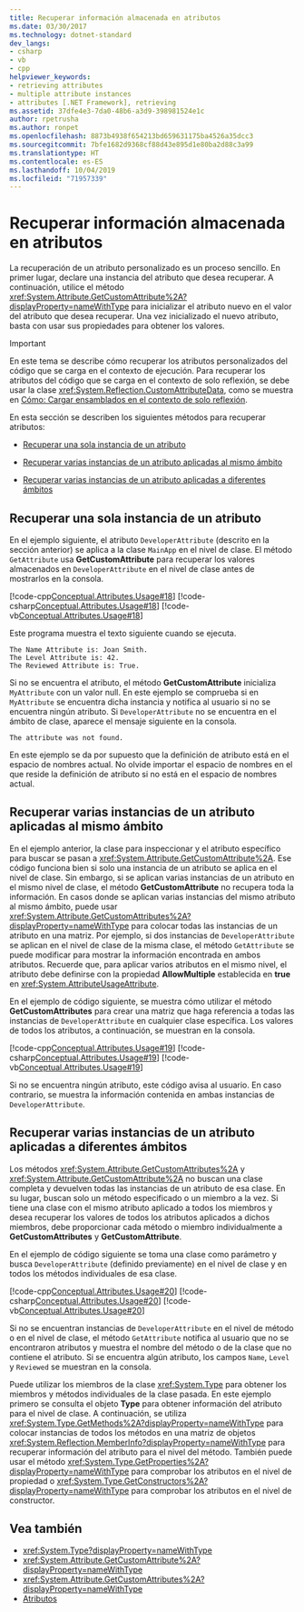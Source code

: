 ```yaml
---
title: Recuperar información almacenada en atributos
ms.date: 03/30/2017
ms.technology: dotnet-standard
dev_langs:
- csharp
- vb
- cpp
helpviewer_keywords:
- retrieving attributes
- multiple attribute instances
- attributes [.NET Framework], retrieving
ms.assetid: 37dfe4e3-7da0-48b6-a3d9-398981524e1c
author: rpetrusha
ms.author: ronpet
ms.openlocfilehash: 8873b4938f654213bd659631175ba4526a35dcc3
ms.sourcegitcommit: 7bfe1682d9368cf88d43e895d1e80ba2d88c3a99
ms.translationtype: HT
ms.contentlocale: es-ES
ms.lasthandoff: 10/04/2019
ms.locfileid: "71957339"
---
```

# <a name="retrieving-information-stored-in-attributes"></a>Recuperar información almacenada en atributos
La recuperación de un atributo personalizado es un proceso sencillo. En primer lugar, declare una instancia del atributo que desea recuperar. A continuación, utilice el método <xref:System.Attribute.GetCustomAttribute%2A?displayProperty=nameWithType> para inicializar el atributo nuevo en el valor del atributo que desea recuperar. Una vez inicializado el nuevo atributo, basta con usar sus propiedades para obtener los valores.  
  
> [!IMPORTANT]
> En este tema se describe cómo recuperar los atributos personalizados del código que se carga en el contexto de ejecución. Para recuperar los atributos del código que se carga en el contexto de solo reflexión, se debe usar la clase <xref:System.Reflection.CustomAttributeData>, como se muestra en [Cómo: Cargar ensamblados en el contexto de solo reflexión](../../../docs/framework/reflection-and-codedom/how-to-load-assemblies-into-the-reflection-only-context.md).  
  
 En esta sección se describen los siguientes métodos para recuperar atributos:  
  
- [Recuperar una sola instancia de un atributo](#cpconretrievingsingleinstanceofattribute)  
  
- [Recuperar varias instancias de un atributo aplicadas al mismo ámbito](#cpconretrievingmultipleinstancesofattributeappliedtosamescope)  
  
- [Recuperar varias instancias de un atributo aplicadas a diferentes ámbitos](#cpconretrievingmultipleinstancesofattributeappliedtodifferentscopes)  
  
<a name="cpconretrievingsingleinstanceofattribute"></a>   
## <a name="retrieving-a-single-instance-of-an-attribute"></a>Recuperar una sola instancia de un atributo  
 En el ejemplo siguiente, el atributo `DeveloperAttribute` (descrito en la sección anterior) se aplica a la clase `MainApp` en el nivel de clase. El método `GetAttribute` usa **GetCustomAttribute** para recuperar los valores almacenados en `DeveloperAttribute` en el nivel de clase antes de mostrarlos en la consola.  
  
 [!code-cpp[Conceptual.Attributes.Usage#18](../../../samples/snippets/cpp/VS_Snippets_CLR/conceptual.attributes.usage/cpp/source3.cpp#18)]
 [!code-csharp[Conceptual.Attributes.Usage#18](../../../samples/snippets/csharp/VS_Snippets_CLR/conceptual.attributes.usage/cs/source3.cs#18)]
 [!code-vb[Conceptual.Attributes.Usage#18](../../../samples/snippets/visualbasic/VS_Snippets_CLR/conceptual.attributes.usage/vb/source3.vb#18)]  
  
 Este programa muestra el texto siguiente cuando se ejecuta.  
  
```console  
The Name Attribute is: Joan Smith.  
The Level Attribute is: 42.  
The Reviewed Attribute is: True.  
```  
  
 Si no se encuentra el atributo, el método **GetCustomAttribute** inicializa `MyAttribute` con un valor null. En este ejemplo se comprueba si en `MyAttribute` se encuentra dicha instancia y notifica al usuario si no se encuentra ningún atributo. Si `DeveloperAttribute` no se encuentra en el ámbito de clase, aparece el mensaje siguiente en la consola.  
  
```console  
The attribute was not found.   
```  
  
 En este ejemplo se da por supuesto que la definición de atributo está en el espacio de nombres actual. No olvide importar el espacio de nombres en el que reside la definición de atributo si no está en el espacio de nombres actual.  
  
<a name="cpconretrievingmultipleinstancesofattributeappliedtosamescope"></a>   
## <a name="retrieving-multiple-instances-of-an-attribute-applied-to-the-same-scope"></a>Recuperar varias instancias de un atributo aplicadas al mismo ámbito  
 En el ejemplo anterior, la clase para inspeccionar y el atributo específico para buscar se pasan a <xref:System.Attribute.GetCustomAttribute%2A>. Ese código funciona bien si solo una instancia de un atributo se aplica en el nivel de clase. Sin embargo, si se aplican varias instancias de un atributo en el mismo nivel de clase, el método **GetCustomAttribute** no recupera toda la información. En casos donde se aplican varias instancias del mismo atributo al mismo ámbito, puede usar <xref:System.Attribute.GetCustomAttributes%2A?displayProperty=nameWithType> para colocar todas las instancias de un atributo en una matriz. Por ejemplo, si dos instancias de `DeveloperAttribute` se aplican en el nivel de clase de la misma clase, el método `GetAttribute` se puede modificar para mostrar la información encontrada en ambos atributos. Recuerde que, para aplicar varios atributos en el mismo nivel, el atributo debe definirse con la propiedad **AllowMultiple** establecida en **true** en <xref:System.AttributeUsageAttribute>.  
  
 En el ejemplo de código siguiente, se muestra cómo utilizar el método **GetCustomAttributes** para crear una matriz que haga referencia a todas las instancias de `DeveloperAttribute` en cualquier clase específica. Los valores de todos los atributos, a continuación, se muestran en la consola.  
  
 [!code-cpp[Conceptual.Attributes.Usage#19](../../../samples/snippets/cpp/VS_Snippets_CLR/conceptual.attributes.usage/cpp/source3.cpp#19)]
 [!code-csharp[Conceptual.Attributes.Usage#19](../../../samples/snippets/csharp/VS_Snippets_CLR/conceptual.attributes.usage/cs/source3.cs#19)]
 [!code-vb[Conceptual.Attributes.Usage#19](../../../samples/snippets/visualbasic/VS_Snippets_CLR/conceptual.attributes.usage/vb/source3.vb#19)]  
  
 Si no se encuentra ningún atributo, este código avisa al usuario. En caso contrario, se muestra la información contenida en ambas instancias de `DeveloperAttribute`.  
  
<a name="cpconretrievingmultipleinstancesofattributeappliedtodifferentscopes"></a>   
## <a name="retrieving-multiple-instances-of-an-attribute-applied-to-different-scopes"></a>Recuperar varias instancias de un atributo aplicadas a diferentes ámbitos  
 Los métodos <xref:System.Attribute.GetCustomAttributes%2A> y <xref:System.Attribute.GetCustomAttribute%2A> no buscan una clase completa y devuelven todas las instancias de un atributo de esa clase. En su lugar, buscan solo un método especificado o un miembro a la vez. Si tiene una clase con el mismo atributo aplicado a todos los miembros y desea recuperar los valores de todos los atributos aplicados a dichos miembros, debe proporcionar cada método o miembro individualmente a **GetCustomAttributes** y **GetCustomAttribute**.  
  
 En el ejemplo de código siguiente se toma una clase como parámetro y busca `DeveloperAttribute` (definido previamente) en el nivel de clase y en todos los métodos individuales de esa clase.  
  
 [!code-cpp[Conceptual.Attributes.Usage#20](../../../samples/snippets/cpp/VS_Snippets_CLR/conceptual.attributes.usage/cpp/source3.cpp#20)]
 [!code-csharp[Conceptual.Attributes.Usage#20](../../../samples/snippets/csharp/VS_Snippets_CLR/conceptual.attributes.usage/cs/source3.cs#20)]
 [!code-vb[Conceptual.Attributes.Usage#20](../../../samples/snippets/visualbasic/VS_Snippets_CLR/conceptual.attributes.usage/vb/source3.vb#20)]  
  
 Si no se encuentran instancias de `DeveloperAttribute` en el nivel de método o en el nivel de clase, el método `GetAttribute` notifica al usuario que no se encontraron atributos y muestra el nombre del método o de la clase que no contiene el atributo. Si se encuentra algún atributo, los campos `Name`, `Level` y `Reviewed` se muestran en la consola.  
  
 Puede utilizar los miembros de la clase <xref:System.Type> para obtener los miembros y métodos individuales de la clase pasada. En este ejemplo primero se consulta el objeto **Type** para obtener información del atributo para el nivel de clase. A continuación, se utiliza <xref:System.Type.GetMethods%2A?displayProperty=nameWithType> para colocar instancias de todos los métodos en una matriz de objetos <xref:System.Reflection.MemberInfo?displayProperty=nameWithType> para recuperar información del atributo para el nivel del método. También puede usar el método <xref:System.Type.GetProperties%2A?displayProperty=nameWithType> para comprobar los atributos en el nivel de propiedad o <xref:System.Type.GetConstructors%2A?displayProperty=nameWithType> para comprobar los atributos en el nivel de constructor.  
  
## <a name="see-also"></a>Vea también

- <xref:System.Type?displayProperty=nameWithType>
- <xref:System.Attribute.GetCustomAttribute%2A?displayProperty=nameWithType>
- <xref:System.Attribute.GetCustomAttributes%2A?displayProperty=nameWithType>
- [Atributos](../../../docs/standard/attributes/index.md)
